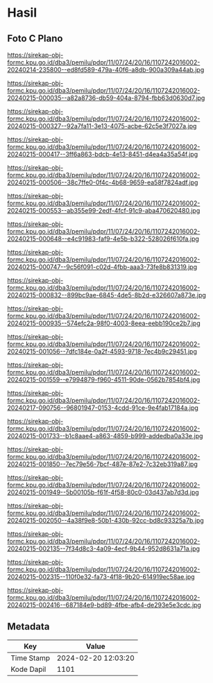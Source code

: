 # Hasil

## Foto C Plano

https://sirekap-obj-formc.kpu.go.id/dba3/pemilu/pdpr/11/07/24/20/16/1107242016002-20240214-235800--ed8fd589-479a-40f6-a8db-900a309a44ab.jpg

https://sirekap-obj-formc.kpu.go.id/dba3/pemilu/pdpr/11/07/24/20/16/1107242016002-20240215-000035--a82a8736-db59-404a-8794-fbb63d0630d7.jpg

https://sirekap-obj-formc.kpu.go.id/dba3/pemilu/pdpr/11/07/24/20/16/1107242016002-20240215-000327--92a7fa11-3e13-4075-acbe-62c5e3f7027a.jpg

https://sirekap-obj-formc.kpu.go.id/dba3/pemilu/pdpr/11/07/24/20/16/1107242016002-20240215-000417--3ff6a863-bdcb-4e13-8451-d4ea4a35a54f.jpg

https://sirekap-obj-formc.kpu.go.id/dba3/pemilu/pdpr/11/07/24/20/16/1107242016002-20240215-000506--38c7ffe0-0f4c-4b68-9659-ea58f7824adf.jpg

https://sirekap-obj-formc.kpu.go.id/dba3/pemilu/pdpr/11/07/24/20/16/1107242016002-20240215-000553--ab355e99-2edf-4fcf-91c9-aba470620480.jpg

https://sirekap-obj-formc.kpu.go.id/dba3/pemilu/pdpr/11/07/24/20/16/1107242016002-20240215-000648--e4c91983-faf9-4e5b-b322-528026f610fa.jpg

https://sirekap-obj-formc.kpu.go.id/dba3/pemilu/pdpr/11/07/24/20/16/1107242016002-20240215-000747--9c56f091-c02d-4fbb-aaa3-73fe8b831319.jpg

https://sirekap-obj-formc.kpu.go.id/dba3/pemilu/pdpr/11/07/24/20/16/1107242016002-20240215-000832--899bc9ae-6845-4de5-8b2d-e326607a873e.jpg

https://sirekap-obj-formc.kpu.go.id/dba3/pemilu/pdpr/11/07/24/20/16/1107242016002-20240215-000935--574efc2a-98f0-4003-8eea-eebb190ce2b7.jpg

https://sirekap-obj-formc.kpu.go.id/dba3/pemilu/pdpr/11/07/24/20/16/1107242016002-20240215-001056--7dfc184e-0a2f-4593-9718-7ec4b9c29451.jpg

https://sirekap-obj-formc.kpu.go.id/dba3/pemilu/pdpr/11/07/24/20/16/1107242016002-20240215-001559--e7994879-f960-4511-90de-0562b7854bf4.jpg

https://sirekap-obj-formc.kpu.go.id/dba3/pemilu/pdpr/11/07/24/20/16/1107242016002-20240217-090756--96801947-0153-4cdd-91ce-9e4fab17184a.jpg

https://sirekap-obj-formc.kpu.go.id/dba3/pemilu/pdpr/11/07/24/20/16/1107242016002-20240215-001733--b1c8aae4-a863-4859-b999-addedba0a33e.jpg

https://sirekap-obj-formc.kpu.go.id/dba3/pemilu/pdpr/11/07/24/20/16/1107242016002-20240215-001850--7ec79e56-7bcf-487e-87e2-7c32eb319a87.jpg

https://sirekap-obj-formc.kpu.go.id/dba3/pemilu/pdpr/11/07/24/20/16/1107242016002-20240215-001949--5b00105b-f61f-4f58-80c0-03d437ab7d3d.jpg

https://sirekap-obj-formc.kpu.go.id/dba3/pemilu/pdpr/11/07/24/20/16/1107242016002-20240215-002050--4a38f9e8-50b1-430b-92cc-bd8c93325a7b.jpg

https://sirekap-obj-formc.kpu.go.id/dba3/pemilu/pdpr/11/07/24/20/16/1107242016002-20240215-002135--7f34d8c3-4a09-4ecf-9b44-952d8631a71a.jpg

https://sirekap-obj-formc.kpu.go.id/dba3/pemilu/pdpr/11/07/24/20/16/1107242016002-20240215-002315--110f0e32-fa73-4f18-9b20-614919ec58ae.jpg

https://sirekap-obj-formc.kpu.go.id/dba3/pemilu/pdpr/11/07/24/20/16/1107242016002-20240215-002416--687184e9-bd89-4fbe-afb4-de293e5e3cdc.jpg


## Metadata

| Key        | Value               |
| ---------- | ------------------- |
| Time Stamp | 2024-02-20 12:03:20 |
| Kode Dapil | 1101                |



